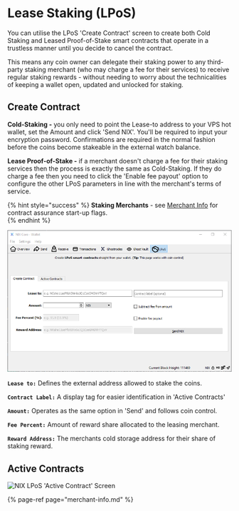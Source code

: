 # Lease Staking \(LPoS\)

You can utilise the LPoS 'Create Contract' screen to create both Cold Staking and Leased Proof-of-Stake smart contracts that operate in a trustless manner until you decide to cancel the contract. 

This means any coin owner can delegate their staking power to any third-party staking merchant \(who may charge a fee for their services\) to receive regular staking rewards - without needing to worry about the technicalities of keeping a wallet open, updated and unlocked for staking.

## Create Contract 

**Cold-Staking -** you only need to point the Lease-to address to your VPS hot wallet, set the Amount and click 'Send NIX'. You'll be required to input your encryption password. Confirmations are required in the normal fashion before the coins become stakeable in the external watch balance.

**Lease Proof-of-Stake -** if a merchant doesn't charge a fee for their staking services then the process is exactly the same as Cold-Staking. If they do charge a fee then you need to click the 'Enable fee payout' option to configure the other LPoS parameters in line with the merchant's terms of service.

{% hint style="success" %}
**Staking Merchants** - see [Merchant Info](merchant-info.md) for contract assurance start-up flags.  
{% endhint %}

![NIX LPoS &apos;Create Contract&apos; Screen](../../../.gitbook/assets/lpos-create.PNG)

**`Lease to:`** Defines the external address allowed to stake the coins.

**`Contract Label:`** A display tag for easier identification in 'Active Contracts'

**`Amount:`** Operates as the same option in 'Send' and follows coin control.

**`Fee Percent:`** Amount of reward share allocated to the leasing merchant. 

**`Reward Address:`** The merchants cold storage address for their share of staking reward. 

## Active Contracts

![NIX LPoS &apos;Active Contract&apos; Screen](https://lh6.googleusercontent.com/PJmItHhSOiRKmdO9rOvCMImoZKV8dFvUJyRfDoY_Zhi533k6LJPxdM9ImYZ6U-igIsmF0a62xM-8mGlgK-zcckkBITnWKTlBkrCo_qrEh0WSgeqI__HqcjWu0_QvrR0muC6a2P1-)





{% page-ref page="merchant-info.md" %}



